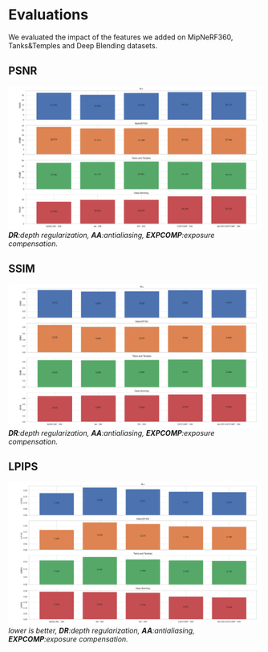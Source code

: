 # Evaluations
We evaluated the impact of the features we added on MipNeRF360, Tanks&Temples and Deep Blending datasets.

## PSNR
![all results PSNR](assets/all_results_PSNR.png)
***DR**:depth regularization, **AA**:antialiasing, **EXPCOMP**:exposure compensation.*

## SSIM
![all results SSIM](assets/all_results_SSIM.png)
***DR**:depth regularization, **AA**:antialiasing, **EXPCOMP**:exposure compensation.*

## LPIPS
![all results LPIPS](assets/all_results_LPIPS.png)
*lower is better, **DR**:depth regularization, **AA**:antialiasing, **EXPCOMP**:exposure compensation.*